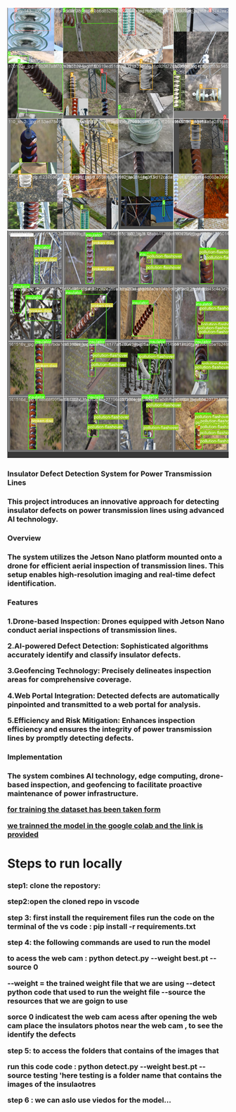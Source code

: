 ![the output of the model](https://github.com/Sector61/SECTOR_61-IIITDM/blob/main/Screenshot%20from%202024-03-16%2006-51-21.png)
![the Map of the model is 92.87%](https://github.com/Sector61/SECTOR_61-IIITDM/blob/main/Screenshot%20from%202024-03-16%2006-51-37.png)
<h3>Insulator Defect Detection System for Power Transmission Lines<h3>

This project introduces an innovative approach for detecting insulator defects on power transmission lines using advanced AI technology.

<h3>Overview<h3>

The system utilizes the Jetson Nano platform mounted onto a drone for efficient aerial inspection of transmission lines. This setup enables high-resolution imaging and real-time defect identification.

<h3>Features<h3>

  1.Drone-based Inspection: Drones equipped with Jetson Nano conduct aerial inspections of transmission lines.
  
  2.AI-powered Defect Detection: Sophisticated algorithms accurately identify and classify insulator defects.
  
  3.Geofencing Technology: Precisely delineates inspection areas for comprehensive coverage.
  
  4.Web Portal Integration: Detected defects are automatically pinpointed and transmitted to a web portal for analysis.
  
  5.Efficiency and Risk Mitigation: Enhances inspection efficiency and ensures the integrity of power transmission lines by promptly detecting defects.

<h3>Implementation<h3>

The system combines AI technology, edge computing, drone-based inspection, and geofencing to facilitate proactive maintenance of power infrastructure.

[for training the dataset has been taken form](https://app.roboflow.com/simple-3btlb/insulator-inspection-kq32m/1)

[we trainned the model in the google colab and the link is provided](https://colab.research.google.com/drive/1PCnqLbyeMNyjEbXZ7ToCNfvQl6mShm6o?usp=sharing)

<h1>Steps to run locally</h1>
<h3>step1: clone the repostory:

step2:open the cloned repo in vscode 

step 3: first install the requirement files
run the code on the terminal of the vs code  : pip install -r requirements.txt

step 4: the following commands are used to run the model

to acess the web cam : python detect.py --weight best.pt --source 0

--weight = the trained weight file that we are using 
--detect python code that used to run the weight file
--source the resources that we are goign to use 

sorce 0 indicatest the web cam acess after opening the web cam place the insulators photos near the web cam , to see the identify the defects 

step 5: to access the folders that contains of the images that

run this code 
code : python detect.py --weight best.pt --source testing
'here testing is a folder name that contains the images of the insulaotres

step 6 : we can aslo use viedos for the model...</h3>
